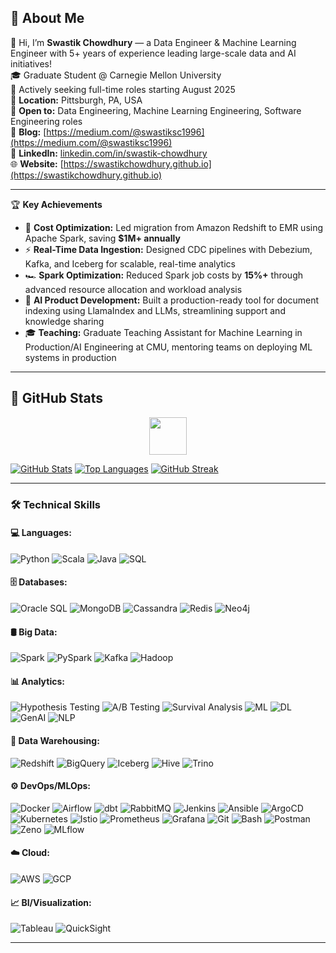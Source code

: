 ## 🚀 About Me
👋 Hi, I’m **Swastik Chowdhury** — a Data Engineer & Machine Learning Engineer with 5+ years of experience leading large-scale data and AI initiatives! <br>
🎓 Graduate Student @ Carnegie Mellon University<br>
🚀 Actively seeking full-time roles starting August 2025 <br>
📍 **Location:** Pittsburgh, PA, USA <br>
💼 **Open to:** Data Engineering, Machine Learning Engineering, Software Engineering roles<br>
📝 **Blog:** [https://medium.com/@swastiksc1996](https://medium.com/@swastiksc1996)<br>
🔗 **LinkedIn:** [linkedin.com/in/swastik-chowdhury](https://linkedin.com/in/swastik-chowdhury)<br>
🌐 **Website:** [https://swastikchowdhury.github.io](https://swastikchowdhury.github.io) <br>

---

🏆 **Key Achievements**

- 💸 **Cost Optimization:** Led migration from Amazon Redshift to EMR using Apache Spark, saving **$1M+ annually**
- ⚡ **Real-Time Data Ingestion:** Designed CDC pipelines with Debezium, Kafka, and Iceberg for scalable, real-time analytics
- 🏎️ **Spark Optimization:** Reduced Spark job costs by **15%+** through advanced resource allocation and workload analysis
- 🤖 **AI Product Development:** Built a production-ready tool for document indexing using LlamaIndex and LLMs, streamlining support and knowledge sharing
- 🎓 **Teaching:** Graduate Teaching Assistant for Machine Learning in Production/AI Engineering at CMU, mentoring teams on deploying ML systems in production

---

## 🚀 GitHub Stats

<div align="center">
  <img src="https://media.giphy.com/media/hvRJCLFzcasrR4ia7z/giphy.gif" width="60"/>
</div>

[![GitHub Stats](https://github-readme-stats.vercel.app/api?username=SwastikChowdhury&show_icons=true&theme=dark)](https://github.com/anuraghazra/github-readme-stats)
[![Top Languages](https://github-readme-stats.vercel.app/api/top-langs/?username=SwastikChowdhury&layout=compact&theme=dark)](https://github.com/anuraghazra/github-readme-stats)
[![GitHub Streak](https://streak-stats.demolab.com/?user=SwastikChowdhury&theme=dark)](https://git.io/streak-stats)

---

### 🛠️ Technical Skills
#### 💻 **Languages:**
![Python](https://img.shields.io/badge/Python-3776AB?style=for-the-badge&logo=python)
![Scala](https://img.shields.io/badge/Scala-DC322F?style=for-the-badge&logo=scala)
![Java](https://img.shields.io/badge/Java-007396?style=for-the-badge&logo=java)
![SQL](https://img.shields.io/badge/SQL-4479A1?style=for-the-badge&logo=postgresql)

#### 🗄️ **Databases:**
![Oracle SQL](https://img.shields.io/badge/Oracle_SQL-F80000?style=for-the-badge&logo=oracle)
![MongoDB](https://img.shields.io/badge/MongoDB-47A248?style=for-the-badge&logo=mongodb)
![Cassandra](https://img.shields.io/badge/Cassandra-1287B1?style=for-the-badge&logo=apachecassandra&logoColor=white)
![Redis](https://img.shields.io/badge/Redis-DC382D?style=for-the-badge&logo=redis&logoColor=white)
![Neo4j](https://img.shields.io/badge/Neo4j-008CC1?style=for-the-badge&logo=neo4j&logoColor=white)

#### 🛢️ Big Data:
![Spark](https://img.shields.io/badge/Spark-E25A1C?style=for-the-badge&logo=apachespark&logoColor=white)
![PySpark](https://img.shields.io/badge/PySpark-222?style=for-the-badge&logo=apachespark&logoColor=white)
![Kafka](https://img.shields.io/badge/Kafka-231F20?style=for-the-badge&logo=apachekafka&logoColor=white)
![Hadoop](https://img.shields.io/badge/Hadoop-66CCFF?style=for-the-badge&logo=apachehadoop&logoColor=white)

#### 📊 Analytics:
![Hypothesis Testing](https://img.shields.io/badge/Hypothesis%20Testing-4B8BBE?style=for-the-badge&logo=testinglibrary&logoColor=white)
![A/B Testing](https://img.shields.io/badge/A%2FB%20Testing-FFB300?style=for-the-badge&logo=googleanalytics&logoColor=white)
![Survival Analysis](https://img.shields.io/badge/Survival%20Analysis-6A1B9A?style=for-the-badge)
![ML](https://img.shields.io/badge/ML-FF6F00?style=for-the-badge&logo=scikit-learn&logoColor=white)
![DL](https://img.shields.io/badge/DL-003366?style=for-the-badge&logo=tensorflow&logoColor=white)
![GenAI](https://img.shields.io/badge/GenAI-FF007F?style=for-the-badge&logo=openai&logoColor=white)
![NLP](https://img.shields.io/badge/NLP-4B8BBE?style=for-the-badge&logo=spacy&logoColor=white)

#### 🏢 Data Warehousing:
![Redshift](https://img.shields.io/badge/Redshift-8C4FFF?style=for-the-badge&logo=amazon-redshift&logoColor=white)
![BigQuery](https://img.shields.io/badge/BigQuery-4285F4?style=for-the-badge&logo=googlebigquery&logoColor=white)
![Iceberg](https://img.shields.io/badge/Iceberg-00BFFF?style=for-the-badge&logo=apacheiceberg&logoColor=white)
![Hive](https://img.shields.io/badge/Hive-FDEE21?style=for-the-badge&logo=apachehive&logoColor=black)
![Trino](https://img.shields.io/badge/Trino-0A6CDA?style=for-the-badge&logo=trino&logoColor=white)

#### ⚙️ DevOps/MLOps:
![Docker](https://img.shields.io/badge/Docker-2496ED?style=for-the-badge&logo=docker&logoColor=white)
![Airflow](https://img.shields.io/badge/Airflow-017CEE?style=for-the-badge&logo=apacheairflow&logoColor=white)
![dbt](https://img.shields.io/badge/dbt-FF694B?style=for-the-badge&logo=dbt&logoColor=white)
![RabbitMQ](https://img.shields.io/badge/RabbitMQ-FF6600?style=for-the-badge&logo=rabbitmq&logoColor=white)
![Jenkins](https://img.shields.io/badge/Jenkins-D24939?style=for-the-badge&logo=jenkins&logoColor=white)
![Ansible](https://img.shields.io/badge/Ansible-EE0000?style=for-the-badge&logo=ansible&logoColor=white)
![ArgoCD](https://img.shields.io/badge/ArgoCD-FE4C4C?style=for-the-badge&logo=argo&logoColor=white)
![Kubernetes](https://img.shields.io/badge/Kubernetes-326CE5?style=for-the-badge&logo=kubernetes&logoColor=white)
![Istio](https://img.shields.io/badge/Istio-466BB0?style=for-the-badge&logo=istio&logoColor=white)
![Prometheus](https://img.shields.io/badge/Prometheus-E6522C?style=for-the-badge&logo=prometheus&logoColor=white)
![Grafana](https://img.shields.io/badge/Grafana-F46800?style=for-the-badge&logo=grafana&logoColor=white)
![Git](https://img.shields.io/badge/Git-F05032?style=for-the-badge&logo=git&logoColor=white)
![Bash](https://img.shields.io/badge/Bash-4EAA25?style=for-the-badge&logo=gnubash&logoColor=white)
![Postman](https://img.shields.io/badge/Postman-FF6C37?style=for-the-badge&logo=postman&logoColor=white)
![Zeno](https://img.shields.io/badge/Zeno-005571?style=for-the-badge)
![MLflow](https://img.shields.io/badge/MLflow-0194E2?style=for-the-badge&logo=mlflow&logoColor=white)

#### ☁️ **Cloud:**
![AWS](https://img.shields.io/badge/AWS-232F3E?style=for-the-badge&logo=amazonaws&logoColor=white)
![GCP](https://img.shields.io/badge/GCP-4285F4?style=for-the-badge&logo=googlecloud&logoColor=white)

#### 📈 **BI/Visualization:**
![Tableau](https://img.shields.io/badge/Tableau-E97627?style=for-the-badge&logo=tableau&logoColor=white)
![QuickSight](https://img.shields.io/badge/QuickSight-FFB300?style=for-the-badge&logo=amazonquicksight&logoColor=white)


---
